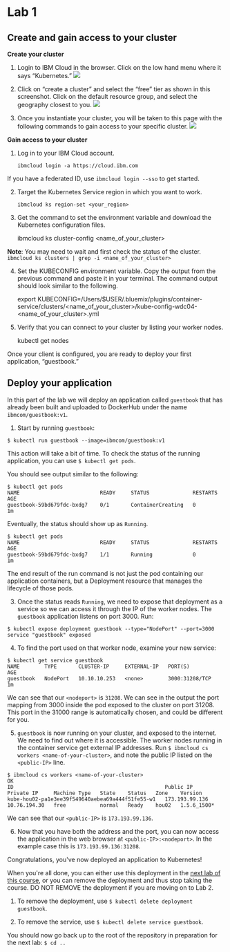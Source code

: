 # Lab 1

## Create and gain access to your cluster

**Create your cluster**

1. Login to IBM Cloud in the browser. Click on the low hand menu where it says “Kubernetes.” 
![](https://paper-attachments.dropbox.com/s_2C1D1D8DC07187847A6AF8315AD02FE0C0F2C847FF5808E191340C8D5AD46049_1557234589287_Screen+Shot+2019-05-06+at+11.06.40+PM.png)

2. Click on “create a cluster” and select the “free” tier as shown in this screenshot. Click on the default resource group, and select the geography closest to you. 
![](https://paper-attachments.dropbox.com/s_2C1D1D8DC07187847A6AF8315AD02FE0C0F2C847FF5808E191340C8D5AD46049_1557234676787_Screen+Shot+2019-05-06+at+11.07.46+PM.png)

3. Once you instantiate your cluster, you will be taken to this page with the following commands to gain access to your specific cluster. 
![](https://paper-attachments.dropbox.com/s_2C1D1D8DC07187847A6AF8315AD02FE0C0F2C847FF5808E191340C8D5AD46049_1557235021993_Screen+Shot+2019-05-06+at+11.10.07+PM.png)


**Gain access to your cluster**

1. Log in to your IBM Cloud account.

    `ibmcloud login -a https://cloud.ibm.com`

If you have a federated ID, use `ibmcloud login --sso` to get started.

2. Target the Kubernetes Service region in which you want to work.

    `ibmcloud ks region-set <your_region>`

3. Get the command to set the environment variable and download the Kubernetes configuration files.

    ibmcloud ks cluster-config <name_of_your_cluster>

**Note**: You may need to wait and first check the status of the cluster. 
`ibmcloud ks clusters | grep -i <name_of_your_cluster>`

4. Set the KUBECONFIG environment variable. Copy the output from the previous command and paste it in your terminal. The command output should look similar to the following.

    export KUBECONFIG=/Users/$USER/.bluemix/plugins/container-service/clusters/<name_of_your_cluster>/kube-config-wdc04-<name_of_your_cluster>.yml

5. Verify that you can connect to your cluster by listing your worker nodes.

    kubectl get nodes

Once your client is configured, you are ready to deploy your first application, “guestbook.”

## Deploy your application

In this part of the lab we will deploy an application called `guestbook`
that has already been built and uploaded to DockerHub under the name
`ibmcom/guestbook:v1`.

1. Start by running `guestbook`:

```$ kubectl run guestbook --image=ibmcom/guestbook:v1```

This action will take a bit of time. To check the status of the running application,
you can use `$ kubectl get pods`.

You should see output similar to the following:

```console
$ kubectl get pods
NAME                          READY     STATUS              RESTARTS   AGE
guestbook-59bd679fdc-bxdg7    0/1       ContainerCreating   0          1m
```
Eventually, the status should show up as `Running`.

```console
$ kubectl get pods
NAME                          READY     STATUS              RESTARTS   AGE
guestbook-59bd679fdc-bxdg7    1/1       Running             0          1m
```

The end result of the run command is not just the pod containing our application containers,
but a Deployment resource that manages the lifecycle of those pods.


3. Once the status reads `Running`, we need to expose that deployment as a
service so we can access it through the IP of the worker nodes.
The `guestbook` application listens on port 3000.  Run:

```console
$ kubectl expose deployment guestbook --type="NodePort" --port=3000
service "guestbook" exposed
```

4. To find the port used on that worker node, examine your new service:

```console
$ kubectl get service guestbook
NAME        TYPE       CLUSTER-IP     EXTERNAL-IP   PORT(S)          AGE
guestbook   NodePort   10.10.10.253   <none>        3000:31208/TCP   1m
```

We can see that our `<nodeport>` is `31208`. We can see in the output the port mapping from 3000 inside 
the pod exposed to the cluster on port 31208. This port in the 31000 range is automatically chosen, 
and could be different for you.

5. `guestbook` is now running on your cluster, and exposed to the internet. We need to find out where it is accessible.
The worker nodes running in the container service get external IP addresses.
Run `$ ibmcloud cs workers <name-of-your-cluster>`, and note the public IP listed on the `<public-IP>` line.

```console
$ ibmcloud cs workers <name-of-your-cluster>
OK
ID                                                 Public IP        Private IP     Machine Type   State    Status   Zone    Version  
kube-hou02-pa1e3ee39f549640aebea69a444f51fe55-w1   173.193.99.136   10.76.194.30   free           normal   Ready    hou02   1.5.6_1500*
```

We can see that our `<public-IP>` is `173.193.99.136`.

6. Now that you have both the address and the port, you can now access the application in the web browser
at `<public-IP>:<nodeport>`. In the example case this is `173.193.99.136:31208`.

Congratulations, you've now deployed an application to Kubernetes!

When you're all done, you can either use this deployment in the
[next lab of this course](../Lab2/README.md), or you can remove the deployment
and thus stop taking the course. DO NOT REMOVE the deployment if you are moving on to Lab 2. 

1. To remove the deployment, use `$ kubectl delete deployment guestbook`.

2. To remove the service, use `$ kubectl delete service guestbook`.

You should now go back up to the root of the repository in preparation
for the next lab: `$ cd ..`

